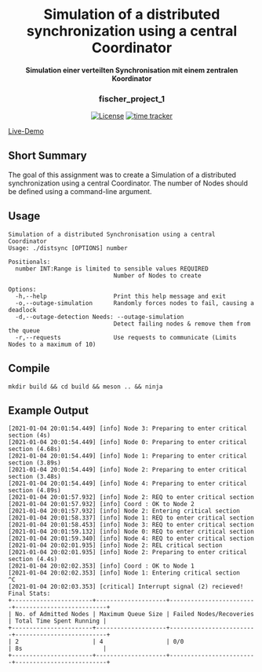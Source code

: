 <div align="center">
    <h1>Simulation of a distributed synchronization using a central Coordinator</h1>
    <h4>Simulation einer verteilten Synchronisation mit einem zentralen Koordinator</h4>
    <h3>fischer_project_1</h3>
</div>

<div align="center">

[![License](https://img.shields.io/badge/License-Boost%201.0-blue.svg)](https://www.boost.org/LICENSE_1_0.txt)
[![time tracker](https://wakatime.com/badge/github/konstfish/fischer_project_1.svg)](https://wakatime.com/badge/github/konstfish/fischer_project_1)

</div>

<a href="https://s.konst.fish/fischer_projekt_1">Live-Demo</a>

## Short Summary

The goal of this assignment was to create a Simulation of a distributed synchronization using a central Coordinator. The number of Nodes should be defined using a command-line argument.

## Usage

```
Simulation of a distributed Synchronisation using a central Coordinator
Usage: ./distsync [OPTIONS] number

Positionals:
  number INT:Range is limited to sensible values REQUIRED
                              Number of Nodes to create

Options:
  -h,--help                   Print this help message and exit
  -o,--outage-simulation      Randomly forces nodes to fail, causing a deadlock
  -d,--outage-detection Needs: --outage-simulation
                              Detect failing nodes & remove them from the queue
  -r,--requests               Use requests to communicate (Limits Nodes to a maximum of 10)
```

## Compile

`mkdir build && cd build && meson .. && ninja`

## Example Output

```
[2021-01-04 20:01:54.449] [info] Node 3: Preparing to enter critical section (4s)
[2021-01-04 20:01:54.449] [info] Node 0: Preparing to enter critical section (4.68s)
[2021-01-04 20:01:54.449] [info] Node 1: Preparing to enter critical section (3.89s)
[2021-01-04 20:01:54.449] [info] Node 2: Preparing to enter critical section (3.48s)
[2021-01-04 20:01:54.449] [info] Node 4: Preparing to enter critical section (4.89s)
[2021-01-04 20:01:57.932] [info] Node 2: REQ to enter critical section
[2021-01-04 20:01:57.932] [info] Coord : OK to Node 2
[2021-01-04 20:01:57.932] [info] Node 2: Entering critical section
[2021-01-04 20:01:58.337] [info] Node 1: REQ to enter critical section
[2021-01-04 20:01:58.453] [info] Node 3: REQ to enter critical section
[2021-01-04 20:01:59.132] [info] Node 0: REQ to enter critical section
[2021-01-04 20:01:59.340] [info] Node 4: REQ to enter critical section
[2021-01-04 20:02:01.935] [info] Node 2: REL critical section
[2021-01-04 20:02:01.935] [info] Node 2: Preparing to enter critical section (4.4s)
[2021-01-04 20:02:02.353] [info] Coord : OK to Node 1
[2021-01-04 20:02:02.353] [info] Node 1: Entering critical section
^C
[2021-01-04 20:02:03.353] [critical] Interrupt signal (2) recieved!
Final Stats:
+-----------------------+--------------------+-------------------------+--------------------------+
| No. of Admitted Nodes | Maximum Queue Size | Failed Nodes/Recoveries | Total Time Spent Running |
+-----------------------+--------------------+-------------------------+--------------------------+
| 2                     | 4                  | 0/0                     | 8s                       |
+-----------------------+--------------------+-------------------------+--------------------------+
```
